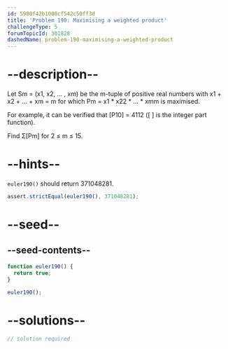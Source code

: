 ```yaml
---
id: 5900f42b1000cf542c50ff3d
title: 'Problem 190: Maximising a weighted product'
challengeType: 5
forumTopicId: 301828
dashedName: problem-190-maximising-a-weighted-product
---
```


# --description--

Let Sm = (x1, x2, ... , xm) be the m-tuple of positive real numbers with x1 + x2 + ... + xm = m for which Pm = x1 \* x22 \* ... \* xmm is maximised.

For example, it can be verified that \[P10] = 4112 (\[ ] is the integer part function).

Find Σ\[Pm] for 2 ≤ m ≤ 15.

# --hints--

`euler190()` should return 371048281.

```js
assert.strictEqual(euler190(), 371048281);
```

# --seed--

## --seed-contents--

```js
function euler190() {
  return true;
}

euler190();
```

# --solutions--

```js
// solution required
```
